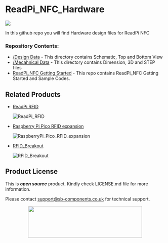 # ReadPi_NFC_Hardware
<img src="https://cdn.shopify.com/s/files/1/1217/2104/files/readpi_1.png?v=1672989840">


In this github repo you will find Hardware design files for ReadPi NFC

### Repository Contents:
  - [/Design Data]() - This directory contains Schematic, Top and Bottom View
  - [/Mecahnical Data]() - This directory contains Dimension, 3D and STEP files
  - [ReadPi_NFC Getting Started]() - This repo contains ReadPi_NFC Getting Started and Sample Codes.


## Related Products
  * [ReadPi RFID](https://shop.sb-components.co.uk/products/readpi-an-rfid-nfc-reader-powered-with-raspberry-pi-pico-w?variant=40478483054675) 
   
     ![ReadPi_RFID](https://shop.sb-components.co.uk/cdn/shop/products/ReadPi3.png?v=1673239194&width=300)   

  * [Raspberry Pi Pico RFID expansion](https://shop.sb-components.co.uk/products/raspberry-pi-pico-rfid-expansion) 
   
     ![RaspberryPi_Pico_RFID_expansion](https://shop.sb-components.co.uk/cdn/shop/products/2_85a5dfb2-96cb-4e0b-ba28-a70af127a4f1.png?v=1613732653&width=300) 

  * [RFID_Breakout](https://shop.sb-components.co.uk/products/rfid-breakout?_pos=5&_sid=fac219786&_ss=r) 
   
     ![RFID_Breakout](https://shop.sb-components.co.uk/cdn/shop/products/5_cc377540-62b9-47eb-b5fe-3a337e7d809a.png?v=1606202760&width=300)
    
## Product License

This is ***open source*** product. Kindly check LICENSE.md file for more information.

Please contact support@sb-components.co.uk for technical support.
<p align="center">
  <img width="360" height="100" src="https://cdn.shopify.com/s/files/1/1217/2104/files/Logo_sb_component_3.png?v=1666086771&width=300">
</p>
